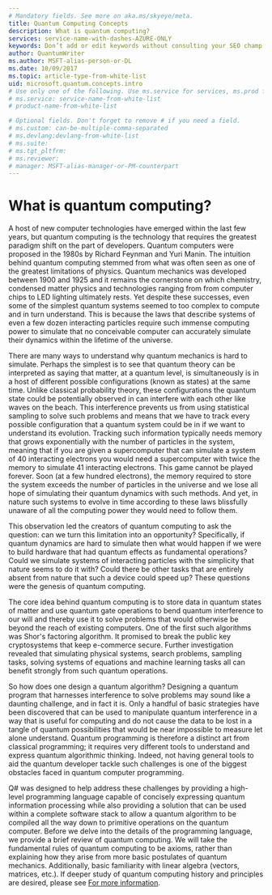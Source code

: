 ```yaml
---
# Mandatory fields. See more on aka.ms/skyeye/meta.
title: Quantum Computing Concepts
description: What is quantum computing?
services: service-name-with-dashes-AZURE-ONLY 
keywords: Don’t add or edit keywords without consulting your SEO champ.
author: QuantumWriter
ms.author: MSFT-alias-person-or-DL
ms.date: 10/09/2017
ms.topic: article-type-from-white-list
uid: microsoft.quantum.concepts.intro
# Use only one of the following. Use ms.service for services, ms.prod for on-prem. Remove the # before the relevant field.
# ms.service: service-name-from-white-list
# product-name-from-white-list

# Optional fields. Don't forget to remove # if you need a field.
# ms.custom: can-be-multiple-comma-separated
# ms.devlang:devlang-from-white-list
# ms.suite: 
# ms.tgt_pltfrm:
# ms.reviewer:
# manager: MSFT-alias-manager-or-PM-counterpart
---
```


<!---
Purpose of an Overview article: 
1. To give a TECHNICAL overview of a service/product: What is it? Why should I use it? It's a "learn" topic that describes key benefits and our competitive advantage. It's not a "do" topic.
2. To help audiences who are new to service but who may be familiar with related concepts. 
3. To compare the service to another service/product that has some similar functionality, ex. SQL Database / SQL Data Warehouse, if appropriate. This info can be in a short list or table. 
-->

# What is quantum computing?

A host of new computer technologies have emerged within the last few years, but quantum computing is the technology that  requires the greatest paradigm shift on the part of developers.  Quantum computers were proposed in the 1980s by Richard Feynman and Yuri Manin.  The intuition behind quantum computing stemmed from what was often seen as one of the greatest limitations of physics.  Quantum mechanics was developed between 1900 and 1925 and it remains the cornerstone on which chemistry, condensed matter physics and technologies ranging from from computer chips to LED lighting ultimately rests.  Yet despite these successes, even some of the simplest quantum systems seemed to too complex to compute and in turn understand.  This is because the laws that describe systems of even a few dozen interacting particles  require such immense computing power to simulate that no conceivable computer can accurately simulate their dynamics within the lifetime of the universe.

There are many ways to understand why quantum mechanics is hard to simulate.  Perhaps the simplest is to see that quantum theory can be interpreted as saying that matter, at a quantum level, is simultaneously is in a host of different possible configurations (known as states) at the same time.  Unlike classical probability theory, these configurations the quantum state could be potentially observed in can interfere with each other like waves on the beach.  This interference prevents us from using statistical sampling to solve such problems and means that we have to track every possible configuration that a quantum system could be in if we want to understand its evolution.  Tracking such information typically needs memory that grows exponentially with the number of particles in the system, meaning that if you are given a supercomputer that can simulate a system of 40 interacting electrons you would need a supercomputer with twice the memory to simulate 41 interacting electrons.  This game cannot be played forever.  Soon (at a few hundred electrons), the memory required to store the system exceeds the number of particles in the universe and we lose all hope of simulating their quantum dynamics with such methods.  And yet, in nature such systems to evolve in time according to these laws blissfully unaware of all the computing power they would need to follow them.

This observation led the creators of quantum computing to ask the question: can we turn this limitation into an opportunity?  Specifically, if quantum dynamics are hard to simulate then what would happen if we were to build hardware that had quantum effects as fundamental operations?  Could we simulate systems of interacting particles with the simplicity that nature seems to do it with?  Could there be other tasks that are entirely absent from nature that such a device could speed up?  These questions were the genesis of quantum computing.

The core idea behind quantum computing is to store data in quantum states of matter and use quantum gate operations to bend quantum interference to our will and thereby use it to solve problems that would otherwise be beyond the reach of existing computers.  One of the first such algorithms was Shor's factoring algorithm. It promised to break the public key cryptosystems that keep e-commerce secure.  Further investigation revealed that simulating physical systems, search problems, sampling tasks, solving systems of equations and machine learning tasks all can benefit strongly from such quantum operations.

So how does one design a quantum algorithm? Designing a quantum program that harnesses interference to solve problems may sound like a daunting challenge, and in fact it is. Only a handful of basic strategies have been discovered that can be used to manipulate quantum interference in a way that is useful for computing and do not cause the data to be lost in a tangle of quantum possibilities that would be near impossible to measure let alone understand.  Quantum programming is therefore a distinct art from classical programming;  it requires very different tools to understand and express quantum algorithmic thinking. Indeed, not having general tools to aid the quantum developer tackle such challenges is one of the biggest obstacles faced in quantum computer programming.

Q# was designed to help address these challenges by providing a high-level programming language capable of concisely expressing quantum information processing while also providing a solution that can be used within a complete software stack to allow a quantum algorithm to be compiled all the way down to primitive operations on the quantum computer.  Before we delve into the details of the programming language, we provide a brief review of quantum computing. We will take the fundamental rules of quantum computing to be axioms, rather than explaining how they arise from more basic postulates of quantum mechanics. Additionally, basic familiarity with linear algebra (vectors, matrices, etc.).  If deeper study of quantum computing history and principles are desired, please see [For more information](quantum-ForMoreInfo.md).
